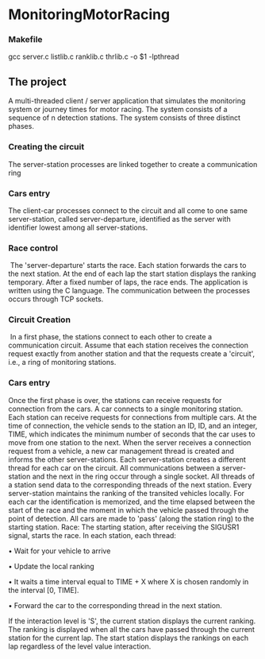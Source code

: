 # MonitoringMotorRacing

### Makefile
gcc server.c listlib.c ranklib.c thrlib.c -o $1 -lpthread

## The project
A multi-threaded client / server application that simulates the monitoring system
or journey times for motor racing. The system consists of a sequence of n detection stations.
The system consists of three distinct phases.
### Creating the circuit
The server-station processes are linked together to create a
communication ring
### Cars entry
The client-car processes connect to the circuit and all come to one
same server-station, called server-departure, identified as the server with identifier
lowest among all server-stations.
### Race control
 The 'server-departure' starts the race. Each station forwards the cars to the
next station. At the end of each lap the start station displays the ranking
temporary. After a fixed number of laps, the race ends.
The application is written using the C language. The communication between the processes occurs through TCP sockets.

### Circuit Creation
 In a first phase, the stations connect to each other to create a communication circuit. Assume that each station receives the connection request exactly from another station and that the requests create a 'circuit', i.e., a ring of monitoring stations.
### Cars entry
Once the first phase is over, the stations can receive requests for connection from the cars. A car connects to a single monitoring station.
Each station can receive requests for connections from multiple cars. At the time of connection, the vehicle sends to the station an ID, ID, and an integer, TIME, which indicates the minimum number of seconds that the car uses to move from one station to the next.
When the server receives a connection request from a vehicle, a new car management thread is created and informs the other server-stations.
Each server-station creates a different thread for each car on the circuit. All communications between a server-station and the next in the ring occur through a
single socket.
All threads of a station send data to the corresponding threads of the next station. Every
server-station maintains the ranking of the transited vehicles locally. For each car the identification is memorized, and the time elapsed between the start of the race and the moment in which the vehicle passed through the point of detection.
All cars are made to 'pass' (along the station ring) to the starting station.
Race: The starting station, after receiving the SIGUSR1 signal, starts the race.
In each station, each thread:

• Wait for your vehicle to arrive

• Update the local ranking

• It waits a time interval equal to TIME + X where X is chosen randomly in the interval [0, TIME].

• Forward the car to the corresponding thread in the next station.

If the interaction level is 'S', the current station displays the current ranking. The ranking is displayed when all the cars have passed through the current station for the current lap.
The start station displays the rankings on each lap regardless of the level value
interaction.
